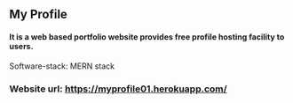 ## My Profile
#### It is a web based portfolio website provides free profile hosting facility to users.

Software-stack: MERN stack

### Website url: https://myprofile01.herokuapp.com/


